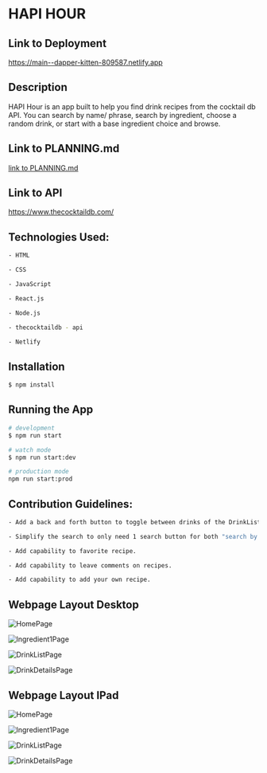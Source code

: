 # HAPI HOUR

## Link to Deployment

https://main--dapper-kitten-809587.netlify.app

## Description

HAPI Hour is an app built to help you find drink recipes from the cocktail db API. You can search by name/ phrase, search by ingredient, choose a random drink, or start with a base ingredient choice and browse.

## Link to PLANNING.md

[link to PLANNING.md](PLANNING.md)


## Link to API

https://www.thecocktaildb.com/


## Technologies Used:

```bash
- HTML

- CSS

- JavaScript

- React.js

- Node.js

- thecocktaildb - api

- Netlify
```

## Installation

```bash
$ npm install
```

## Running the App

```bash
# development
$ npm run start

# watch mode
$ npm run start:dev

# production mode
npm run start:prod
```

## Contribution Guidelines:

```bash
- Add a back and forth button to toggle between drinks of the DrinkList.js from the DrinkDetails.js component.

- Simplify the search to only need 1 search button for both "search by name" and "search by ingredient".

- Add capability to favorite recipe.

- Add capability to leave comments on recipes.

- Add capability to add your own recipe.
```

## Webpage Layout Desktop


![HomePage](https://imgur.com/CxEXPkD.jpg)



![Ingredient1Page](https://imgur.com/NeQ2rzj.jpg)



![DrinkListPage](https://imgur.com/hjG1uso.jpg)



![DrinkDetailsPage](https://imgur.com/696iE8g.jpg)


## Webpage Layout IPad


![HomePage](https://imgur.com/YL62dae.jpg)



![Ingredient1Page](https://imgur.com/fjirEQy.jpg)



![DrinkListPage](https://imgur.com/7XuQPCX.jpg)



![DrinkDetailsPage](https://imgur.com/TpOEYyC.jpg)

